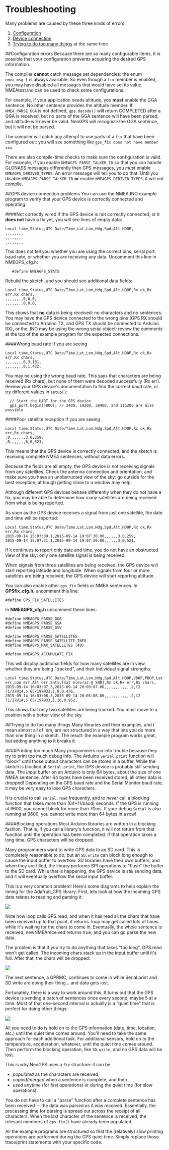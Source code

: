 Troubleshooting
===============
Many problems are caused by these three kinds of errors:
   1. [Configuration](#configuration-errors)
   2. [Device connection](#gps-device-connection-problems)
   3. [Trying to do too many things](#trying-to-do-too-many-things) at the same time

##Configuration errors
Because there are so many configurable items, it is possible that your configuration prevents acquiring the desired GPS information.

The compiler **cannot** catch message set dependencies: the enum 
`nmea_msg_t` is always available.  So even though a `fix` member is enabled, 
you may have disabled all messages that would have set its value.  
NMEAtest.ino can be used to check some configurations.

For example, if your application needs altitude, you **must** enable the GGA sentence.  No other sentence provides the altitude member.  If `NMEA_PARSE_GGA` is not defined,  `gps.decode()` will return COMPLETED after a GGA is received, but no parts of the GGA sentence will have been parsed, and altitude will never be valid.  NeoGPS will _recognize_ the GGA sentence, but it will not be parsed.

The compiler will catch any attempt to use parts of a `fix` that have been 
configured out: you will see something like `gps_fix does not have member 
xxx`.

There are also compile-time checks to make sure the configuration is valid.  For example, if you enable `NMEAGPS_PARSE_TALKER_ID` so that you can handle GLONASS messages differently than GPS messages, you *must* enable `NMEAGPS_DERIVED_TYPES`.  An error message will tell you to do that.  Until you disable `NMEAGPS_PARSE_TALKER_ID` **or** enable `NMEAGPS_DERIVED_TYPES`, it will not compile.

##GPS device connection problems
You can use the NMEA.INO example program to verify that your GPS device is correctly connected and operating.

####Not correctly wired
If the GPS device is not correctly connected, or it **does not** have a fix yet, you will see lines of empty data:
```
Local time,Status,UTC Date/Time,Lat,Lon,Hdg,Spd,Alt,HDOP,
,,,,,,,,
,,,,,,,,
,,,,,,,,
```
This does not tell you whether you are using the correct pins, serial port, baud rate, or whether you are receiving any data.  Uncomment this line in NMEGPS_cfg.h:
```
   #define NMEAGPS_STATS
```
Rebuild the sketch, and you should see additional data fields:
```
Local time,Status,UTC Date/Time,Lat,Lon,Hdg,Spd,Alt,HDOP,Rx ok,Rx err,Rx chars,
,,,,,,,,0,0,0,
,,,,,,,,0,0,0,
```
This shows that **no** data is being received: no characters and no sentences.  You may have the GPS device connected to the wrong pins (GPS RX should be connected to Arduino TX, and GPS TX should be connected to Arduino RX), or the .INO may be using the wrong serial object: review the comments at the top of the example program for the expected connections.

####Wrong baud rate
If you are seeing
```
Local time,Status,UTC Date/Time,Lat,Lon,Hdg,Spd,Alt,HDOP,Rx ok,Rx err,Rx chars,
,,,,,,,,0,3,181,
,,,,,,,,0,1,422,
```
You may be using the wrong baud rate.  This says that characters are being received (Rx chars), but none of them were decoded successfully (Rx err).  Review your GPS device's documentation to find the correct baud rate, or try different values in `setup()`:
```
  // Start the UART for the GPS device
  gps_port.begin(4800); // 2400, 19200, 38400, and 115200 are also possible
```
####Poor satellite reception
If you are seeing
```
Local time,Status,UTC Date/Time,Lat,Lon,Hdg,Spd,Alt,HDOP,Rx ok,Rx err,Rx chars,
,0,,,,,,,3,0,259,
,0,,,,,,,6,0,521,
```
This means that the GPS device is correctly connected, and the sketch is receiving complete NMEA sentences, without data errors.

Because the fields are all empty, the GPS device is not receiving signals from any satellites.  Check the antenna connection and orientation, and make sure you have an unobstructed view of the sky: go outside for the best reception, although getting close to a window may help.

Although different GPS devices behave differently when they do not have a fix, you may be able to determine how many satellites are being received from what is being reported.

As soon as the GPS device receives a signal from just one satellite, the date and time will be reported:
```
Local time,Status,UTC Date/Time,Lat,Lon,Hdg,Spd,Alt,HDOP,Rx ok,Rx err,Rx chars,
2015-09-14 15:07:30,1,2015-09-14 19:07:30.00,,,,,,3,0,259,
2015-09-14 15:07:31,1,2015-09-14 19:07:30.00,,,,,,3,0,521,
```
If it continues to report only date and time, you do not have an obstructed view of the sky: only one satellite signal is being received.

When signals from three satellites are being received, the GPS device will start reporting latitude and longitude.
When signals from four or more satellites are being received, the GPS device will start reporting altitude.

You can also enable other `gps_fix` fields or NMEA sentences.  In **GPSfix_cfg.h**, uncomment this line:
```
#define GPS_FIX_SATELLITES
```
In **NMEAGPS_cfg.h** uncomment these lines:
```
#define NMEAGPS_PARSE_GGA
#define NMEAGPS_PARSE_GSA
#define NMEAGPS_PARSE_GSV

#define NMEAGPS_PARSE_SATELLITES
#define NMEAGPS_PARSE_SATELLITE_INFO
#define NMEAGPS_MAX_SATELLITES (40)

#define NMEAGPS_ACCUMULATE_FIX
```
This will display additional fields for how many satellites are in view, whether they are being "tracked", and their individual signal strengths.
```
Local time,Status,UTC Date/Time,Lat,Lon,Hdg,Spd,Alt,HDOP,VDOP,PDOP,Lat err,Lon err,Alt err,Sats,[sat elev/az @ SNR],Rx ok,Rx err,Rx chars,
2015-09-14 16:03:07,3,2015-09-14 20:03:07.00,,,,,,,,,,,,2,[2 71/27@14,5 65/197@33,],8,0,476,
2015-09-14 16:03:08,3,2015-09-14 20:03:08.00,,,,,,,,,,,,2,[2 71/27@14,5 65/197@33,],16,0,952,
```
This shows that only two satellites are being tracked.  You must move to a position with a better view of the sky.

##Trying to do too many things
Many libraries and their examples, and I mean almost all of 'em, are not structured in a way that lets you do more than one thing in a sketch.   The result: the example program works great, but adding anything to it breaks it.

####Printing too much
Many programmers run into trouble because they try to print too much debug info.  The Arduino `Serial.print` function will "block" until those output characters can be stored in a buffer.  While the sketch is blocked at `Serial.print`, the GPS device is probably still sending data.  The _input_ buffer on an Arduino is only 64 bytes, about the size of one NMEA sentence.  After 64 bytes have been received stored, all other data is dropped!  Depending on the GPS baud rate and the Serial Monitor baud rate, it may be very easy to lose GPS characters.

It is crucial to call `serial.read` frequently, and to _never_ call a blocking function that takes more than (64*11/baud) seconds.  If the GPS is running at 9600, you cannot block for more than 70ms.  If your debug `Serial` is also running at 9600, you cannot write more than 64 bytes in a row!

####Blocking operations
Most Arduino libraries are written in a blocking fashion.  That is, if you call a library's function, it will not return from that function until the operation has been completed.  If that operation takes a long time, GPS characters will be dropped.

Many programmers want to write GPS data to an SD card.  This is completely reasonable to do, but an `SD.write` can block long enough to cause the input buffer to overflow.  SD libraries have their own buffers, and when they are filled, the library performs SPI operations to "flush" the buffer to the SD card.  While that is happening, the GPS device is _still_ sending data, and it will eventually overflow the serial input buffer.

This is a very common problem!  Here's some diagrams to help explain the timing for the Adafruit_GPS library.  First, lets look at how the incoming GPS data relates to reading and parsing it:

<img src="images/GPS%20Timing%200.jpg"/>

Note how loop calls GPS.read, and when it has read all the chars that have been received up to that point, it returns.  loop may get called lots of times while it's waiting for the chars to come in.  Eventually, the whole sentence is received, newNMEAreceived returns true, and you can go parse the new data.

The problem is that if you try to do anything that takes "too long", GPS.read won't get called.  The incoming chars stack up in the input buffer until it's full.  After that, the chars will be dropped:

<img src="images/GPS%20Timing%201.jpg"/>

The next sentence, a GPRMC, continues to come in while Serial.print and SD.write are doing their thing... and data gets lost.

Fortunately, there is a way to work around this.  It turns out that the GPS device is sending a batch of sentences once every second, maybe 5 at a time.  Most of that one-second interval is actually is a "quiet time" that is perfect for doing other things:

<img src="images/GPS%20Timing%202.jpg"/>

All you need to do is hold on to the GPS information (date, time, location, etc.) until the quiet time comes around.  You'll need to take the same approach for each additional task.  For additional sensors, hold on to the temperature, acceleration, whatever, until the quiet time comes around.  *Then* perform the blocking operation, like `SD.write`, and no GPS data will be lost.

This is why NeoGPS uses a `fix` structure: it can be
   * _populated_ as the characters are received,
   * _copied/merged_ when a sentence is complete, and then
   * _used_ anytime (for fast operations) or during the quiet time (for slow operations).

You do not have to call a "parse" function after a complete sentence has been received -- the data was parsed as it was received.  Essentially, the processing time for parsing is spread out across the receipt of all characters.  When the last character of the sentence is received, the relevant members of `gps.fix()` have already been populated.

All the example programs are structured so that the (relatively) slow printing operations are performed during the GPS quiet time.  Simply replace those trace/print statements with your specific code.
